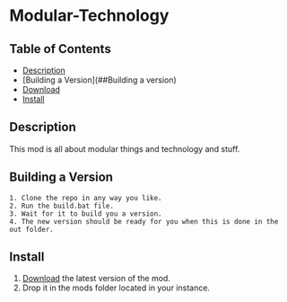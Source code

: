 # Modular-Technology

## Table of Contents
   * [Description](##Description)
   * [Building a Version](##Building a version)
   * [Download]()
   * [Install](##Install)
## Description
This mod is all about modular things and technology and stuff.
## Building a Version
    1. Clone the repo in any way you like.
    2. Run the build.bat file.
    3. Wait for it to build you a version.
    4. The new version should be ready for you when this is done in the out folder.
## Install
1. [Download]() the latest version of the mod.
2. Drop it in the mods folder located in your instance.
